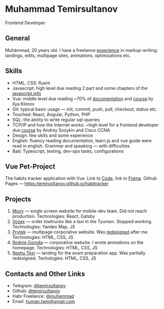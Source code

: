 # Muhammad Temirsultanov
Frontend Developer

## General
Muhámmad, 20 years old. I have a freelance [experience](https://freelance.habr.com/freelancers/muhammad) in markup-writing: landings, edits, multipage sites, animations, optimizations etc.

## Skills
- HTML, CSS: fluent
- Javascript: high level due reading 2 part and some chapters of the [javascript.info](https://javascript.info)
- Vue: middle level due reading ~70% of [documentation](https://vuejs.org) and [course](https://www.youtube.com/watch?v=4XTy6ucbLNg&list=PLvTBThJr861yMBhpKafII3HZLAYujuNWw) by Ilya Klimov
- Git: typical basic usage — init, commit, push, pull, checkout, status etc.
- Touched: React, Angular, Python, PHP
- SQL: the ability to write regular sql-queries
- TCP/IP and how the Internet works: ~high level for a frontend developer due [course](https://www.youtube.com/watch?v=OLFA0soYGhw&list=PLtPJ9lKvJ4oiNMvYbOzCmWy6cRzYAh9B1) by Andrey Sozykin and Cisco CCNA
- Design: few skills and some experience
- English: fluency reading documentation, learn.js and vue guide were read in english. Grammar and speaking — with difficulties
- Bad: Typescript, testing, dev-ops tasks, configurations

## Vue Pet-Project
The habits tracker application with Vue. Link to [Code](https://github.com/temirsultanov/habitracker), link to [Figma](https://www.figma.com/file/69ZZvxSMtxqEJt6q5MdbgB/Habits?node-id=0%3A1). 
Github Pages — [https:/temirusltanov.github.io/habitracker](https:/temirusltanov.github.io/habitracker)

## Projects
1. [Mozy](https://mozy.gatsbyjs.io) — single screen website for mobile-dev team. Did not reach production.
   Technologies: React, Gatsby
2. [Vozex](https://temirsultanov.github.io/towtrucks/) — order towtrucks like a taxi in the Tyumen. Stopped working.
   Technologies: Yandex Map, JS
3. [Prytek](https://temirsultanov.github.io/prytek/) — multipage corporative website. Was [redesigned](https://prytek.com) after me.
   Technologies: HTML, CSS, JS
4. [Rodnie Goroda](https://rodnyegoroda.ru/) — corporative website. I wrote animations on the homepage.
   Technologies: HTML, CSS, JS
5. [Reshu Test](https://reshutest.ru) — landing for the exam preparation app. Was partially redesigned.
   Techologies: HTML, CSS, JS

## Contacts and Other Links
- Telegram: [@temirsultanov](https://t.me/temirsultanov)
- Github: [@temirsultanov](https://github.com/temirsultanov)
- Habr Freelance: [@muhammad](https://freelance.habr.com/freelancers/muhammad)
- Email: human.twm@gmail.com
